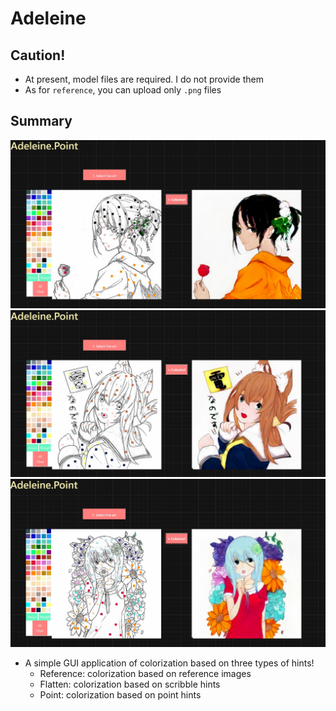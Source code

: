 # Adeleine

## Caution!

- At present, model files are required. I do not provide them
- As for `reference`, you can upload only `.png` files

## Summary
![](./data/result1.png)
![](./data/result2.png)
![](./data/result3.png)

- A simple GUI application of colorization based on three types of hints!
  - Reference: colorization based on reference images
  - Flatten: colorization based on scribble hints
  - Point: colorization based on point hints
